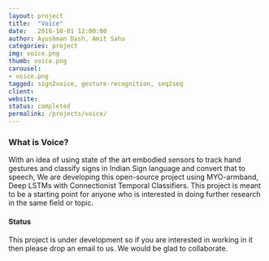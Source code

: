 ```yaml
---
layout: project
title:  "Voice"
date:   2016-10-01 12:00:00
author: Ayushman Dash, Amit Sahu
categories: project
img: voice.png
thumb: voice.png
carousel:
- voice.png
tagged: sign2voice, gesture-recognition, seq2seq
client: 
website: 
status: completed
permalink: /projects/voice/
---
```

### What is Voice?
With an idea of using state of the art embodied sensors to track hand gestures and classify signs in Indian Sign language and convert that to speech, We are developing this open-source project using MYO-armband, Deep LSTMs with Connectionist Temporal Classifiers. This project is meant to be a starting point for anyone who is interested in doing further research in the same field or topic.

#### Status
This project is under development so if you are interested in working in it then please drop an email to us. We would be glad to collaborate.
